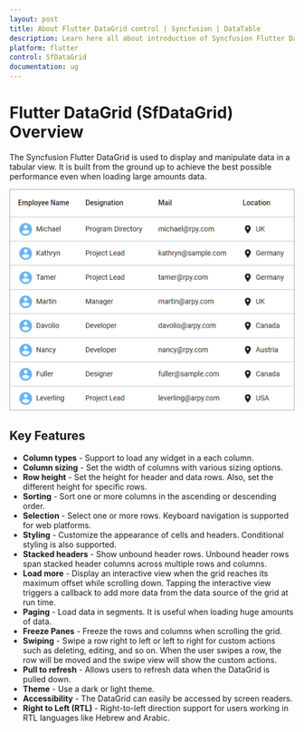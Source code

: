 ```yaml
---
layout: post
title: About Flutter DataGrid control | Syncfusion | DataTable
description: Learn here all about introduction of Syncfusion Flutter DataGrid (SfDataGrid) control, its features, and more.
platform: flutter
control: SfDataGrid
documentation: ug
---
```


# Flutter DataGrid (SfDataGrid) Overview 

The Syncfusion Flutter DataGrid is used to display and manipulate data in a tabular view. It is built from the ground up to achieve the best possible performance even when loading large amounts data.         

![Overview Flutter datagrid](images/overview/flutter-datagrid-overview.png)


## Key Features

* **Column types** - Support to load any widget in a each column.
* **Column sizing** - Set the width of columns with various sizing options.
* **Row height** - Set the height for header and data rows. Also, set the different height for specific rows.
* **Sorting** - Sort one or more columns in the ascending or descending order. 
* **Selection** - Select one or more rows. Keyboard navigation is supported for web platforms.
* **Styling** - Customize the appearance of cells and headers. Conditional styling is also supported.
* **Stacked headers** - Show unbound header rows. Unbound header rows span stacked header columns across multiple rows and columns.
* **Load more** - Display an interactive view when the grid reaches its maximum offset while scrolling down. Tapping the interactive view triggers a callback to add more data from the data source of the grid at run time.
* **Paging** - Load data in segments. It is useful when loading huge amounts of data.
* **Freeze Panes** - Freeze the rows and columns when scrolling the grid. 
* **Swiping** - Swipe a row right to left or left to right for custom actions such as deleting, editing, and so on. When the user swipes a row, the row will be moved and the swipe view will show the custom actions.
* **Pull to refresh** - Allows users to refresh data when the DataGrid is pulled down.
* **Theme** - Use a dark or light theme.
* **Accessibility** - The DataGrid can easily be accessed by screen readers.
* **Right to Left (RTL)** - Right-to-left direction support for users working in RTL languages like Hebrew and Arabic.

